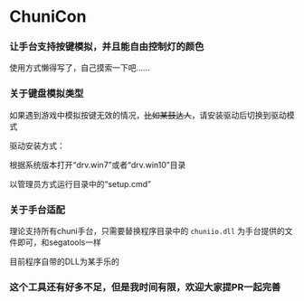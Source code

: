 # ChuniCon

### 让手台支持按键模拟，并且能自由控制灯的颜色

使用方式懒得写了，自己摸索一下吧……

### 关于键盘模拟类型

如果遇到游戏中模拟按键无效的情况，~~比如某鼓达人~~，请安装驱动后切换到驱动模式

驱动安装方式：

根据系统版本打开“drv.win7”或者“drv.win10”目录

以管理员方式运行目录中的“setup.cmd”

### 关于手台适配

理论支持所有chuni手台，只需要替换程序目录中的 `chuniio.dll` 为手台提供的文件即可，和segatools一样

目前程序自带的DLL为某手乐的

### 这个工具还有好多不足，但是我时间有限，欢迎大家提PR一起完善

